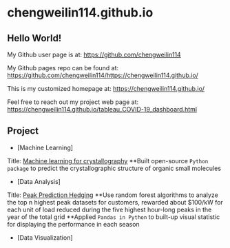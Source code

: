 # chengweilin114.github.io

## Hello World!

My Github user page is at:
https://github.com/chengweilin114

My Github pages repo can be found at:
https://github.com/chengweilin114/https://chengweilin114.github.io/

This is my customized homepage at:
https://chengweilin114.github.io/

Feel free to reach out my project web page at:
https://chengweilin114.github.io/tableau_COVID-19_dashboard.html

## Project



- [Machine Learning]

Title: [Machine learning for crystallography](https://github.com/ng-git/OptiMol)
**Built open-source `Python package` to predict the crystallographic structure of organic small molecules

- [Data Analysis]

Title: [Peak Prediction Hedging](https://github.com/chengweilin114/direct_capstone2020)
**Use random forest algorithms to analyze the top n highest peak datasets for customers,
rewarded about $100/kW for each unit of load reduced during the five highest hour-long peaks in the year of the total grid
**Applied `Pandas in Python` to built-up visual statistic for displaying the performance in each season

- [Data Visualization]
